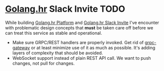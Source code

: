 # [Golang.hr] Slack Invite TODO

While building [Golang.hr Platform] and [Golang.hr Slack Invite] I've encounter with
problematic design concepts that **must** be taken care off before we can treat this
service as stable and operational.

- Make sure GRPC/REST handlers are properly invoked. Get rid of [grpc-gateway] or at least minimize
  use of it as much as possible. It's adding layers of complexity that should be avoided.
- WebSocket support instead of plain REST API call. We want to push changes, not pull for changes.




[Golang.hr]: <https://github.com/golanghr>
[Golang.hr Slack Invite]: <https://github.com/golanghr/slack-invite>
[Golang.hr Platform]: <https://github.com/golanghr/platform>

[Etcd]: <https://coreos.com/etcd/>
[Etcd Git]: <https://github.com/coreos/etcd>

[Go]: <http://golang.org/>
[Go Getting Started]: <https://golang.org/doc/install>

[grpc-gateway]: <https://github.com/gengo/grpc-gateway/>
